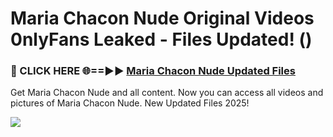 # Maria Chacon Nude Original Videos 0nlyFans Leaked - Files Updated! ()

<h3>🔴 CLICK HERE 🌐==►► <a href="https://tinyurl.com/2p9ay9w9" rel="nofollow">Maria Chacon Nude Updated Files</a></h3>

Get Maria Chacon Nude and all content. Now you can access all videos and pictures of Maria Chacon Nude. New Updated Files 2025!

[![](https://i.imgur.com/KQgVmj3.gif)](https://tinyurl.com/2p9ay9w9)

